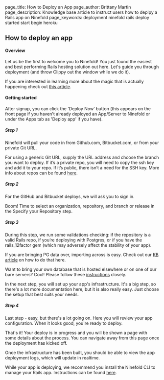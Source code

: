 page_title:       How to Deploy an App 
page_author:      Brittany Martin
page_description: Knowledge base article to instruct users how to deplpy a Rails app on Ninefold 
page_keywords:    deployment ninefold rails deploy started start begin heroku 

## How to deploy an app 

#### Overview

Let us be the first to welcome you to Ninefold! You just found the easiest and best performing Rails hosting solution out here. Let's guide you through deployment (and throw Clippy out the window while we do it). 

If you are interested in learning more about the magic that is actually happening check out [this article](../apps/what_happens_and_what_gets_built_on_a_rails_app_deployment.md).

#### Getting started 

After signup, you can click the 'Deploy Now' button (this appears on the front page if you haven't already deployed an App/Server to Ninefold or under the Apps tab as 'Deploy app' if you have).

##### Step 1

Ninefold will pull your code in from Github.com, Bitbucket.com, or from your private Git URL. 

For using a generic Git URL, supply the URL address and choose the branch you want to deploy. If it’s a private repo, you will need to copy the ssh key and add it to your repo. If it’s public, there isn’t a need for the SSH key. More info about repos can be found [here](how_ninefold_works_with_github_bitbucket_and_git_url.md).

##### Step 2

For the GitHub and Bitbucket deploys, we will ask you to sign in.

Boom! Time to select an organization, repository, and branch or release in the Specify your Repository step. 

##### Step 3

During this step, we run some validations checking: if the repository is a valid Rails repo, if you’re deploying with Postgres, or if you have the rails_12factor gem (which may adversely affect the stability of your app).

If you are bringing PG data over, importing across is easy. Check out our [KB article](exporting_and_importing_postgresql_data.md) on how to do that here.

Want to bring your own database that is hosted elsewhere or on one of our bare servers? Cool! Please follow these [instructions](../apps/deploying_a_rails_app_with_your_own_database.md) closely. 

In the next step, you will set up your app's infrastructure. It's a big step, so there's a lot more documentation here, but it is also really easy. Just choose the setup that best suits your needs. 

##### Step 4 

Last step - easy, but there's a lot going on. Here you will review your app configuration. When it looks good, you're ready to deploy.

That's it! Your deploy is in progress and you will be shown a page with some details about the process. You can navigate away from this page once the deployment has kicked off. 

Once the infrastructure has been built, you should be able to view the app deployment logs, which will update in realtime.

While your app is deploying, we recommend you install the Ninefold CLI to manage your Rails app. Instructions can be found [here](how_to_install_and_utilize_the_cli.md).
